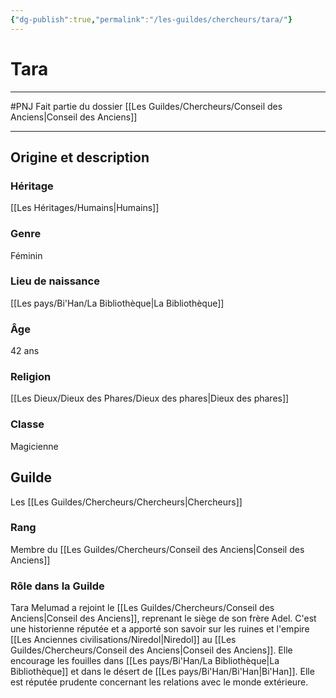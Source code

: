 ```yaml
---
{"dg-publish":true,"permalink":"/les-guildes/chercheurs/tara/"}
---
```


# Tara
---
#PNJ 
Fait partie du dossier [[Les Guildes/Chercheurs/Conseil des Anciens\|Conseil des Anciens]]

-------
## Origine et description
### Héritage
[[Les Héritages/Humains\|Humains]]
### Genre
Féminin
### Lieu de naissance
[[Les pays/Bi'Han/La Bibliothèque\|La Bibliothèque]]
### Âge
42 ans
### Religion
[[Les Dieux/Dieux des Phares/Dieux des phares\|Dieux des phares]]
### Classe
Magicienne
## Guilde
Les [[Les Guildes/Chercheurs/Chercheurs\|Chercheurs]]
### Rang
Membre du [[Les Guildes/Chercheurs/Conseil des Anciens\|Conseil des Anciens]]
### Rôle dans la Guilde
Tara Melumad a rejoint le [[Les Guildes/Chercheurs/Conseil des Anciens\|Conseil des Anciens]], reprenant le siège de son frère Adel. C'est une historienne réputée et a apporté son savoir sur les ruines et l'empire [[Les Anciennes civilisations/Niredol\|Niredol]] au [[Les Guildes/Chercheurs/Conseil des Anciens\|Conseil des Anciens]]. Elle encourage les fouilles dans [[Les pays/Bi'Han/La Bibliothèque\|La Bibliothèque]] et dans le désert de [[Les pays/Bi'Han/Bi'Han\|Bi'Han]]. Elle est réputée prudente concernant les relations avec le monde extérieure.
